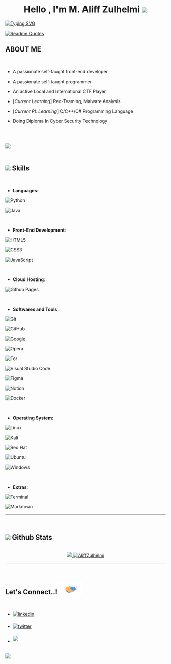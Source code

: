<h1 align="center"><b>Hello , I'm M. Aliff Zulhelmi </b><img src="https://media.giphy.com/media/hvRJCLFzcasrR4ia7z/giphy.gif" width="35"></h1>

<p align="center">

[![Typing SVG](https://readme-typing-svg.demolab.com?font=Fira+Code&duration=3000&pause=1000&width=435&lines=Assalammualaikum+W.B.T;Self-Taught+Front-End+Developer;Computer+Science+Student;CTF+Player;Programmer+x+White+Hat+Hacker;Tech+x+Cybersecurity+Enthusiast;Love+to+learn+new+knowledge)](https://git.io/typing-svg)

[![Readme Quotes](https://quotes-github-readme.vercel.app/api?type=horizontal&theme=dark)](https://github.com/piyushsuthar/github-readme-quotes)

</p>


##   **ABOUT ME**

<br>

- A passionate self-taught front-end developer
- A passionate self-taught programmer
- An active Local and International CTF Player

- [*Current Learning*] Red-Teaming, Malware Analysis
- [*Current PL Learning*] C/C++/C# Programming Language

- Doing Diploma In Cyber Security Technology

<br><br>

<img src="https://user-images.githubusercontent.com/73097560/115834477-dbab4500-a447-11eb-908a-139a6edaec5c.gif"><br><br>

##  <img src="https://media2.giphy.com/media/QssGEmpkyEOhBCb7e1/giphy.gif?cid=ecf05e47a0n3gi1bfqntqmob8g9aid1oyj2wr3ds3mg700bl&rid=giphy.gif" width ="25"><b> Skills</b>

<br>

<p align="center">

- **Languages**:

![Python](https://img.shields.io/badge/Python%20-%2314354C.svg?style=for-the-badge&logo=python&logoColor=white)

![Java](https://img.shields.io/badge/java-%23ED8B00.svg?style=for-the-badge&logo=java&logoColor=white)

<br>

- **Front-End Development**:

![HTML5](https://img.shields.io/badge/HTML5%20-%23E34F26.svg?style=for-the-badge&logo=html5&logoColor=white)

![CSS3](https://img.shields.io/badge/CSS%20-%231572B6.svg?style=for-the-badge&logo=css3&logoColor=white)

![JavaScript](https://img.shields.io/badge/JavaScript%20-%23F7DF1E.svg?style=for-the-badge&logo=javascript&logoColor=black)

<br>

- **Cloud Hosting**:

![Github Pages](https://img.shields.io/badge/GitHub%20Pages-%23327FC7.svg?style=for-the-badge&logo=github&logoColor=white)

<br>

- **Softwares and Tools**:

![Git](https://img.shields.io/badge/git-%23F05033.svg?style=for-the-badge&logo=git&logoColor=white)

![GitHub](https://img.shields.io/badge/github-%23121011.svg?style=for-the-badge&logo=github&logoColor=white)

![Google](https://img.shields.io/badge/google-%234285F4.svg?style=for-the-badge&logo=google&logoColor=white)

![Opera](https://img.shields.io/badge/Opera-FF1B2D?style=for-the-badge&logo=Opera&logoColor=white)

![Tor](https://img.shields.io/badge/Tor-7D4698?style=for-the-badge&logo=Tor-Browser&logoColor=white)

![Visual Studio Code](https://img.shields.io/badge/Visual%20Studio%20Code-0078d7.svg?style=for-the-badge&logo=visual-studio-code&logoColor=white)

![Figma](https://img.shields.io/badge/figma-%23F24E1E.svg?style=for-the-badge&logo=figma&logoColor=white)

![Notion](https://img.shields.io/badge/Notion-%23000000.svg?style=for-the-badge&logo=notion&logoColor=white)

![Docker](https://img.shields.io/badge/docker-%230db7ed.svg?style=for-the-badge&logo=docker&logoColor=white)

<br>

 - **Operating System:**

![Linux](https://img.shields.io/badge/Linux-FCC624?style=for-the-badge&logo=linux&logoColor=black)

![Kali](https://img.shields.io/badge/Kali-268BEE?style=for-the-badge&logo=kalilinux&logoColor=white)

![Red Hat](https://img.shields.io/badge/Red%20Hat-EE0000?style=for-the-badge&logo=redhat&logoColor=white)

![Ubuntu](https://img.shields.io/badge/Ubuntu-E95420?style=for-the-badge&logo=ubuntu&logoColor=white)

![Windows](https://img.shields.io/badge/Windows-0078D6?style=for-the-badge&logo=windows&logoColor=white)


<br>

- **Extras**:

![Terminal](https://img.shields.io/badge/Terminal-%23054020?style=for-the-badge&logo=gnu-bash&logoColor=white)

![Markdown](https://img.shields.io/badge/markdown-%23000000.svg?style=for-the-badge&logo=markdown&logoColor=white)

</p>



-----

<br>

##  <img src="https://media.giphy.com/media/iY8CRBdQXODJSCERIr/giphy.gif" width="35"><b> Github Stats </b>

<br>

<div align="center">

<a href="https://github.com/AliffZulhelmi">

<img src="https://github-readme-stats.vercel.app/api?username=AliffZulhelmi&include_all_commits=true&count_private=true&show_icons=true&line_height=20&title_color=7A7ADB&icon_color=2234AE&text_color=D3D3D3&bg_color=0,000000,130F40" width="450"/>

<img src="https://github-readme-stats.vercel.app/api/top-langs?username=AliffZulhelmi&show_icons=true&locale=en&layout=compact&line_height=20&title_color=7A7ADB&icon_color=2234AE&text_color=D3D3D3&bg_color=0,000000,130F40" width="375" alt="AliffZulhelmi"/>

</a>

</div>







-----



<br>

##  <b> Let's Connect..!</b><img src="https://github.com/0xAbdulKhalid/0xAbdulKhalid/raw/main/assets/mdImages/handshake.gif" width ="80">

<br>

<div align='left'>

<ul>

<li>

<a href="https://www.linkedin.com/in/aliff-zulhelmi/" target="_blank">

<img src="https://img.shields.io/badge/linkedin: Aliff Zulhelmi-%2300acee.svg?color=405DE6&style=for-the-badge&logo=linkedin&logoColor=white" alt=linkedin style="margin-bottom: 5px;"/>

</a>

</li>

<br>

<li>

<a href="https://twitter.com/AliffZulhelmi" target="_blank">

<img src="https://img.shields.io/badge/twitter: AlieffZulhelmi-%2300acee.svg?color=1DA1F2&style=for-the-badge&logo=twitter&logoColor=white" alt=twitter style="margin-bottom: 5px;"/>

</a>

</li>

<br>

<li>

<a href="mailto:aliffzulhelmi06@gmail.com" target="_blank">

<img src="https://img.shields.io/badge/gmail: ALIFF ZULHELMI-%23EA4335.svg?style=for-the-badge&logo=gmail&logoColor=white" t=mail style="margin-bottom: 5px;" />

</a>

</li>

</ul>

</div>

<br>

<img src="https://user-images.githubusercontent.com/73097560/115834477-dbab4500-a447-11eb-908a-139a6edaec5c.gif">

<br>

<!---
AlieffZulhelmi/AlieffZulhelmi is a ✨ special ✨ repository because its `README.md` (this file) appears on your GitHub profile.
You can click the Preview link to take a look at your changes.
--->
